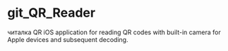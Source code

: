 # git_QR_Reader
читалка QR
 iOS application for reading QR codes with built-in camera for Apple devices and subsequent decoding.
